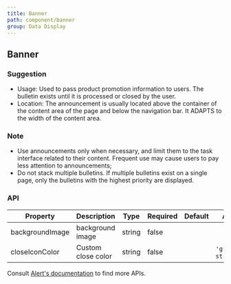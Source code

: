```yaml
---
title: Banner
path: component/banner
group: Data Display
---
```


## Banner

### Suggestion

- Usage: Used to pass product promotion information to users. The bulletin exists until it is processed or closed by the user.
- Location: The announcement is usually located above the container of the content area of the page and below the navigation bar. It ADAPTS to the width of the content area.

### Note

- Use announcements only when necessary, and limit them to the task interface related to their content. Frequent use may cause users to pay less attention to announcements;
- Do not stack multiple bulletins. If multiple bulletins exist on a single page, only the bulletins with the highest priority are displayed.

### API

| Property        | Description        | Type   | Required | Default | Alternative                    |
| --------------- | ------------------ | ------ | -------- | ------- | ------------------------------ |
| backgroundImage | background image   | string | false    |         |                                |
| closeIconColor  | Custom close color | string | false    |         | `'grey'`\|`'white'`\| `string` |

Consult [Alert's documentation](https://youzan.github.io/zent/en/component/alert) to find more APIs.
